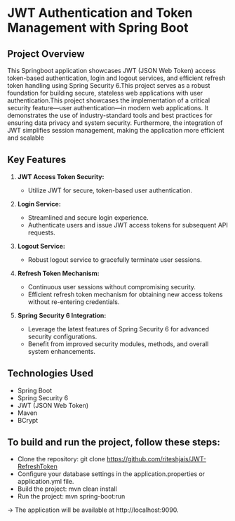# JWT Authentication and Token Management with Spring Boot


## Project Overview

This Springboot application showcases JWT (JSON Web Token) access token-based authentication, login and logout services, and efficient refresh token handling using Spring Security 6.This project serves as a robust foundation for building secure, stateless web applications with user authentication.This project showcases the implementation of a critical security feature—user authentication—in modern web applications. It demonstrates the use of industry-standard tools and best practices for ensuring data privacy and system security. Furthermore, the integration of JWT simplifies session management, making the application more efficient and scalable

## Key Features

1. **JWT Access Token Security:**
   - Utilize JWT for secure, token-based user authentication.

2. **Login Service:**
   - Streamlined and secure login experience.
   - Authenticate users and issue JWT access tokens for subsequent API requests.

3. **Logout Service:**
   - Robust logout service to gracefully terminate user sessions.

4. **Refresh Token Mechanism:**
   - Continuous user sessions without compromising security.
   - Efficient refresh token mechanism for obtaining new access tokens without re-entering credentials.

5. **Spring Security 6 Integration:**
   - Leverage the latest features of Spring Security 6 for advanced security configurations.
   - Benefit from improved security modules, methods, and overall system enhancements.


## Technologies Used

- Spring Boot
- Spring Security 6
- JWT (JSON Web Token)
- Maven
- BCrypt


## To build and run the project, follow these steps:

- Clone the repository: git clone https://github.com/riteshjais/JWT-RefreshToken
- Configure your database settings in the application.properties or application.yml file.
- Build the project: mvn clean install
- Run the project: mvn spring-boot:run

-> The application will be available at http://localhost:9090.



